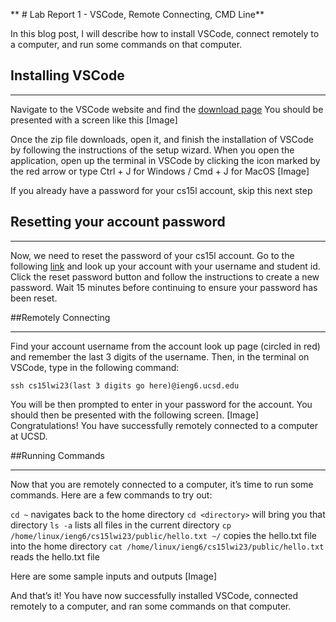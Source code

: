 

** # Lab Report 1 - VSCode, Remote Connecting, CMD Line**

In this blog post, I will describe how to install VSCode, connect remotely to a computer, and run some commands on that computer.

## Installing VSCode
***
Navigate to the VSCode website and find the [download page](https://code.visualstudio.com/download) You should be presented with a screen like this
[Image]

Once the zip file downloads, open it, and finish the installation of VSCode by following the instructions of the setup wizard. When you open the application, open up the terminal in VSCode by clicking the icon marked by the red arrow or type Ctrl + J for Windows / Cmd + J for MacOS
[Image]

If you already have a password for your cs15l account, skip this next step

## Resetting your account password
***
Now, we need to reset the password of your cs15l account. Go to the following [link](https://sdacs.ucsd.edu/~icc/index.php) and look up your account with your username and student id. Click the reset password button and follow the instructions to create a new password. Wait 15 minutes before continuing to ensure your password has been reset.

##Remotely Connecting
***
Find your account username from the account look up page (circled in red) and remember the last 3 digits of the username. Then, in the terminal on VSCode, type in the following command:

`ssh cs15lwi23(last 3 digits go here)@ieng6.ucsd.edu`

You will be then prompted to enter in your password for the account. You should then be presented with the following screen.
[Image]
Congratulations! You have successfully remotely connected to a computer at UCSD.

##Running Commands
***
Now that you are remotely connected to a computer, it’s time to run some commands. Here are a few commands to try out:

`cd ~` navigates back to the home directory
`cd <directory>` will bring you that directory
`ls -a` lists all files in the current directory
`cp /home/linux/ieng6/cs15lwi23/public/hello.txt ~/` copies the hello.txt file into the home directory
`cat /home/linux/ieng6/cs15lwi23/public/hello.txt` reads the hello.txt file

Here are some sample inputs and outputs
[Image]

And that’s it! You have now successfully installed VSCode, connected remotely to a computer, and ran some commands on that computer.
